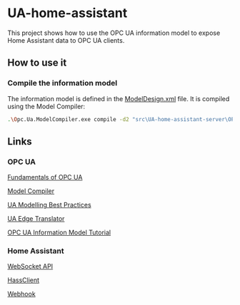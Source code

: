 # UA-home-assistant

This project shows how to use the OPC UA information model to expose Home Assistant data to OPC UA clients.

## How to use it

### Compile the information model

The information model is defined in the [ModelDesign.xml](./src/UA-home-assistant-server/OPCUAModel/ModelDesign.xml) file. It is compiled using the Model Compiler:

```bash
.\Opc.Ua.ModelCompiler.exe compile -d2 "src\UA-home-assistant-server\OPCUAModel\ModelDesign.xml" -o2 "src\UA-home-assistant-server\HomeAssistant" -cg "src\UA-home-assistant-server\HomeAssistant\ModelDesign.csv"
```

## Links

### OPC UA

[Fundamentals of OPC UA](https://www.youtube.com/playlist?list=PLIrJJXPVFRvjHsA9tta8yULOB8nPUO_G7)

[Model Compiler](https://github.com/OPCFoundation/UA-ModelCompiler/)

[UA Modelling Best Practices](https://opcfoundation.org/wp-content/uploads/2020/09/OPC-11030-Whitepaper-UA-Modeling-Best-Practices-1.00.00.pdf)

[UA Edge Translator](https://github.com/OPCFoundation/UA-EdgeTranslator)

[OPC UA Information Model Tutorial](https://opcua.rocks/from-modelling-to-execution-opc-ua-information-model-tutorial/)

### Home Assistant

[WebSocket API](https://developers.home-assistant.io/docs/api/websocket/)

[HassClient](https://github.com/vicfergar/HassClient)

[Webhook](https://www.home-assistant.io/integrations/template/#trigger-based-sensor-and-binary-sensor-storing-webhook-information)
